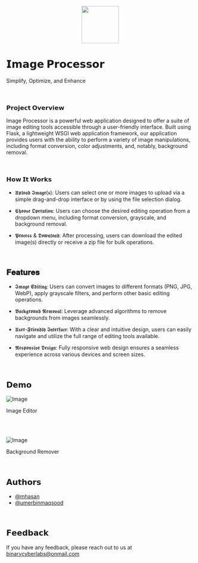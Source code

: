 <p align="center">
<img src='https://i.ibb.co/g7Ys7pQ/favicon.png' style="height:100px;width:100px;" >
</p>

<be>
  
# 𝗜𝗺𝗮𝗴𝗲 𝗣𝗿𝗼𝗰𝗲𝘀𝘀𝗼𝗿

Simplify, Optimize, and Enhance

<br>

### 𝗣𝗿𝗼𝗷𝗲𝗰𝘁 𝗢𝘃𝗲𝗿𝘃𝗶𝗲𝘄

Image Processor is a powerful web application designed to offer a suite of image editing tools accessible through a user-friendly interface. Built using Flask, a lightweight WSGI web application framework, our application provides users with the ability to perform a variety of image manipulations, including format conversion, color adjustments, and, notably, background removal.

<br>

### 𝗛𝗼𝘄 𝗜𝘁 𝗪𝗼𝗿𝗸𝘀

- 𝖀𝖕𝖑𝖔𝖆𝖉 𝕴𝖒𝖆𝖌𝖊(𝖘): Users can select one or more images to upload via a simple drag-and-drop interface or by using the file selection dialog.

- 𝕮𝖍𝖔𝖔𝖘𝖊 𝕺𝖕𝖊𝖗𝖆𝖙𝖎𝖔𝖓: Users can choose the desired editing operation from a dropdown menu, including format conversion, grayscale, and background removal.

- 𝕻𝖗𝖔𝖈𝖊𝖘𝖘 & 𝕯𝖔𝖜𝖓𝖑𝖔𝖆𝖉: After processing, users can download the edited image(s) directly or receive a zip file for bulk operations.

<br>

## 𝐅𝐞𝐚𝐭𝐮𝐫𝐞𝐬

- 𝕴𝖒𝖆𝖌𝖊 𝕰𝖉𝖎𝖙𝖎𝖓𝖌: Users can convert images to different formats (PNG, JPG, WebP), apply grayscale filters, and perform other basic editing operations.

- 𝕭𝖆𝖈𝖐𝖌𝖗𝖔𝖚𝖓𝖉 𝕽𝖊𝖒𝖔𝖛𝖆𝖑: Leverage advanced algorithms to remove backgrounds from images seamlessly.

- 𝖀𝖘𝖊𝖗-𝕱𝖗𝖎𝖊𝖓𝖉𝖑𝖞 𝕴𝖓𝖙𝖊𝖗𝖋𝖆𝖈𝖊: With a clear and intuitive design, users can easily navigate and utilize the full range of editing tools available.

- 𝕽𝖊𝖘𝖕𝖔𝖓𝖘𝖎𝖛𝖊 𝕯𝖊𝖘𝖎𝖌𝖓: Fully responsive web design ensures a seamless experience across various devices and screen sizes.

<br>


## 𝗗𝗲𝗺𝗼

![Image](https://i.ibb.co/gFSY5ds/Image-Editor.png)

Image Editor

<br>
<br><be>

![Image](https://i.ibb.co/q0xKBkT/Background-Remover.png)

Background Remover

<br>

##  𝗔𝘂𝘁𝗵𝗼𝗿𝘀

- [@mhasan](https://www.github.com/Hellohasan10)
- [@umerbinmaqsood](#)

<br>

## 𝗙𝗲𝗲𝗱𝗯𝗮𝗰𝗸

If you have any feedback, please reach out to us at binarycyberlabs@onmail.com

